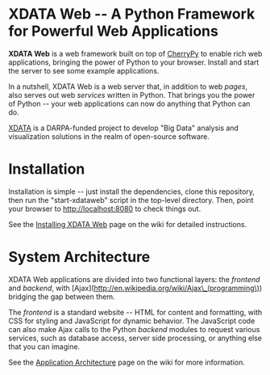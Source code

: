 # XDATA Web -- A Python Framework for Powerful Web Applications

**XDATA Web** is a web framework built on top of
[CherryPy](http://www.cherrypy.org/) to enable rich web applications, bringing
the power of Python to your browser.  Install and start the server to see some
example applications.

In a nutshell, XDATA Web is a web server that, in addition to web *pages*, also
serves out web *services* written in Python.  That brings you the power of
Python -- your web applications can now do anything that Python can do.

[XDATA](http://www.darpa.mil/Our\_Work/I2O/Programs/XDATA.aspx) is a
DARPA-funded project to develop "Big Data" analysis and visualization solutions
in the realm of open-source software.

# Installation

Installation is simple -- just install the dependencies, clone this repository,
then run the "start-xdataweb" script in the top-level directory.  Then, point
your browser to [http://localhost:8080](http://localhost:8080) to check things
out.

See the [Installing XDATA Web](/xdata-vde/xdata-web/wiki/Installation) page on
the wiki for detailed instructions.

# System Architecture

XDATA Web applications are divided into two functional layers: the *frontend*
and *backend*, with [Ajax](http://en.wikipedia.org/wiki/Ajax\_(programming\))
bridging the gap between them.

The *frontend* is a standard website -- HTML for content and formatting, with
CSS for styling and JavaScript for dynamic behavior.  The JavaScript code can
also make Ajax calls to the Python *backend* modules to request various
services, such as database access, server side processing, or anything else that
you can imagine.

See the [Application Architecture](/xdata-vde/xdata-web/wiki/Architecture) page
on the wiki for more information.
